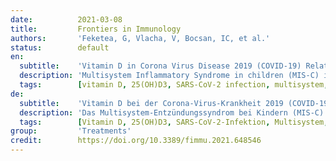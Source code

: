```yaml
---
date:          2021-03-08
title:         Frontiers in Immunology
authors:       'Feketea, G, Vlacha, V, Bocsan, IC, et al.'
status:        default
en:
  subtitle:    'Vitamin D in Corona Virus Disease 2019 (COVID-19) Related Multisystem Inflammatory Syndrome in Children (MIS-C)'
  description: 'Multisystem Inflammatory Syndrome in children (MIS-C) is a rare but devastating complication of coronavirus disease 19 (COVID-19). The development of prognostic biomarkers and more importantly the implementation of new treatment modalities would have a significant impact in clinical practice regarding the outcome of MIS-C. Vitamin D could be a potential candidate. In this mini review we analyze the immunomodulatory role of vitamin D in viral infections and specifically in COVID-19. We also examine the current literature regarding the association of vitamin D with MIS-C and Kawasaki disease. The vitamin D was evaluated not only as a biomarker but also as a nutritional supplement. We concluded that vitamin D levels could be valuable in predicting severe forms of MIS-C and correction of abnormal levels in severe MIS-C may influences its evolution. 25-hydroxyvitamin D3 [25(OH)D3] supplementation raising serum [25(OH)D] concentrations potentially have a favorable effect in reducing the severity of MIS-C in certain circumstances. Further studies are needed to confirm these results.'
  tags:        [vitamin D, 25(OH)D3, SARS-CoV-2 infection, multisystem, Kawasaki syndrome-like]
de:
  subtitle:    'Vitamin D bei der Corona-Virus-Krankheit 2019 (COVID-19) und dem damit verbundenen Multisystem-Entzündungssyndrom bei Kindern (MIS-C)'
  description: 'Das Multisystem-Entzündungssyndrom bei Kindern (MIS-C) ist eine seltene, aber verheerende Komplikation der Coronavirus-Krankheit 19 (COVID-19). Die Entwicklung von prognostischen Biomarkern und, was noch wichtiger ist, die Einführung neuer Behandlungsmodalitäten würde sich in der klinischen Praxis erheblich auf den Ausgang von MIS-C auswirken. Vitamin D könnte ein potenzieller Kandidat sein. In diesem Mini-Review analysieren wir die immunmodulatorische Rolle von Vitamin D bei Virusinfektionen und speziell bei COVID-19. Außerdem untersuchen wir die aktuelle Literatur über den Zusammenhang zwischen Vitamin D und MIS-C sowie der Kawasaki-Krankheit. Das Vitamin D wurde nicht nur als Biomarker, sondern auch als Nahrungsergänzungsmittel bewertet. Wir kamen zu dem Schluss, dass der Vitamin-D-Spiegel bei der Vorhersage schwerer Formen von MIS-C wertvoll sein könnte und dass die Korrektur abnormaler Werte bei schwerem MIS-C dessen Entwicklung beeinflussen kann. Eine Supplementierung mit 25-Hydroxyvitamin D3 [25(OH)D3], die die [25(OH)D]-Konzentration im Serum erhöht, könnte sich unter bestimmten Umständen günstig auf die Verringerung des Schweregrads von MIS-C auswirken. Weitere Studien sind erforderlich, um diese Ergebnisse zu bestätigen.' 
  tags:        [Vitamin D, 25(OH)D3, SARS-CoV-2-Infektion, Multisystem, Kawasaki-ähnliches Syndrom]
group:         'Treatments'
credit:        https://doi.org/10.3389/fimmu.2021.648546
---
```

